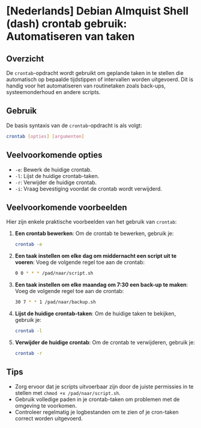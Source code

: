 # [Nederlands] Debian Almquist Shell (dash) crontab gebruik: Automatiseren van taken

## Overzicht
De `crontab`-opdracht wordt gebruikt om geplande taken in te stellen die automatisch op bepaalde tijdstippen of intervallen worden uitgevoerd. Dit is handig voor het automatiseren van routinetaken zoals back-ups, systeemonderhoud en andere scripts.

## Gebruik
De basis syntaxis van de `crontab`-opdracht is als volgt:

```bash
crontab [opties] [argumenten]
```

## Veelvoorkomende opties
- `-e`: Bewerk de huidige crontab.
- `-l`: Lijst de huidige crontab-taken.
- `-r`: Verwijder de huidige crontab.
- `-i`: Vraag bevestiging voordat de crontab wordt verwijderd.

## Veelvoorkomende voorbeelden
Hier zijn enkele praktische voorbeelden van het gebruik van `crontab`:

1. **Een crontab bewerken**:
   Om de crontab te bewerken, gebruik je:
   ```bash
   crontab -e
   ```

2. **Een taak instellen om elke dag om middernacht een script uit te voeren**:
   Voeg de volgende regel toe aan de crontab:
   ```bash
   0 0 * * * /pad/naar/script.sh
   ```

3. **Een taak instellen om elke maandag om 7:30 een back-up te maken**:
   Voeg de volgende regel toe aan de crontab:
   ```bash
   30 7 * * 1 /pad/naar/backup.sh
   ```

4. **Lijst de huidige crontab-taken**:
   Om de huidige taken te bekijken, gebruik je:
   ```bash
   crontab -l
   ```

5. **Verwijder de huidige crontab**:
   Om de crontab te verwijderen, gebruik je:
   ```bash
   crontab -r
   ```

## Tips
- Zorg ervoor dat je scripts uitvoerbaar zijn door de juiste permissies in te stellen met `chmod +x /pad/naar/script.sh`.
- Gebruik volledige paden in je crontab-taken om problemen met de omgeving te voorkomen.
- Controleer regelmatig je logbestanden om te zien of je cron-taken correct worden uitgevoerd.